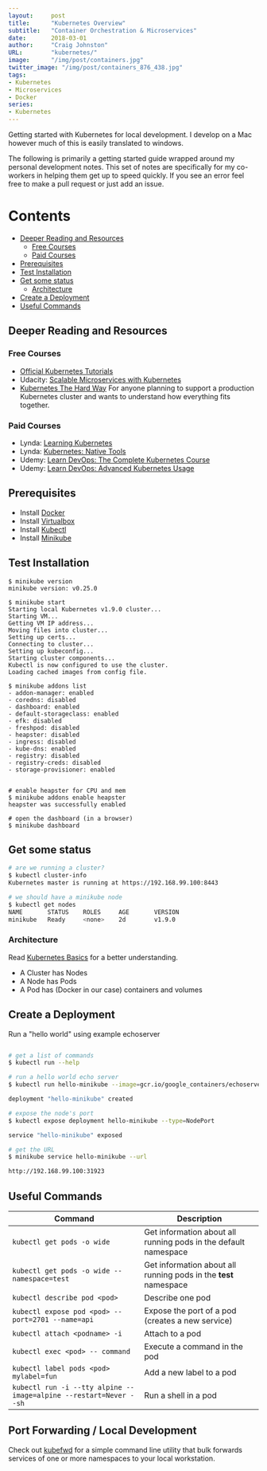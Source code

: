 ```yaml
---
layout:     post
title:      "Kubernetes Overview"
subtitle:   "Container Orchestration & Microservices"
date:       2018-03-01
author:     "Craig Johnston"
URL:        "kubernetes/"
image:      "/img/post/containers.jpg"
twitter_image: "/img/post/containers_876_438.jpg"
tags:
- Kubernetes
- Microservices
- Docker
series:
- Kubernetes
---
```


Getting started with Kubernetes for local development. I develop on a Mac however much of this is easily translated to windows. 

The following is primarily a getting started guide wrapped around my personal development notes. This set of notes are specifically for my co-workers in helping them get up to speed quickly. If you see an error feel free to make a pull request or just add an issue.

Contents
========

* [Deeper Reading and Resources](#deeper-reading-and-resources)
	* [Free Courses](#free-courses)
    * [Paid Courses](#paid-courses)
* [Prerequisites](#prerequisites)
* [Test Installation](#test-installation)
* [Get some status](#get-some-status)
	* [Architecture](#architecture)
* [Create a Deployment](#create-a-deployment)
* [Useful Commands](#useful-commands)


## Deeper Reading and Resources

### Free Courses

- [Official Kubernetes Tutorials](https://kubernetes.io/docs/tutorials/)
- Udacity: [Scalable Microservices with Kubernetes](https://www.udacity.com/course/scalable-microservices-with-kubernetes--ud615)
- [Kubernetes The Hard Way](https://github.com/kelseyhightower/kubernetes-the-hard-way)
For anyone planning to support a production Kubernetes cluster and wants to understand how everything fits together.

### Paid Courses
- Lynda: [Learning Kubernetes](https://www.lynda.com/Kubernetes-tutorials/Learning-Kubernetes/647663-2.html)
- Lynda: [Kubernetes: Native Tools](https://www.lynda.com/Kubernetes-tutorials/Kubernetes-Native-Tools/661764-2.html)
- Udemy: [Learn DevOps: The Complete Kubernetes Course](https://www.udemy.com/learn-devops-the-complete-kubernetes-course/learn/v4/content)
- Udemy: [Learn DevOps: Advanced Kubernetes Usage](https://www.udemy.com/learn-devops-advanced-kubernetes-usage)


## Prerequisites

- Install [Docker](https://store.docker.com/search?type=edition&offering=community)
- Install [Virtualbox](https://www.virtualbox.org/)
- Install [Kubectl](https://kubernetes.io/docs/tasks/tools/install-kubectl/)
- Install [Minikube](https://kubernetes.io/docs/tasks/tools/install-minikube/#install-minikube)

## Test Installation

```
$ minikube version
minikube version: v0.25.0

$ minikube start
Starting local Kubernetes v1.9.0 cluster...
Starting VM...
Getting VM IP address...
Moving files into cluster...
Setting up certs...
Connecting to cluster...
Setting up kubeconfig...
Starting cluster components...
Kubectl is now configured to use the cluster.
Loading cached images from config file.

$ minikube addons list
- addon-manager: enabled
- coredns: disabled
- dashboard: enabled
- default-storageclass: enabled
- efk: disabled
- freshpod: disabled
- heapster: disabled
- ingress: disabled
- kube-dns: enabled
- registry: disabled
- registry-creds: disabled
- storage-provisioner: enabled


# enable heapster for CPU and mem
$ minikube addons enable heapster
heapster was successfully enabled

# open the dashboard (in a browser)
$ minikube dashboard
```

## Get some status

```bash
# are we running a cluster?
$ kubectl cluster-info
Kubernetes master is running at https://192.168.99.100:8443

# we should have a minikube node
$ kubectl get nodes
NAME       STATUS    ROLES     AGE       VERSION
minikube   Ready     <none>    2d        v1.9.0

```

### Architecture

Read [Kubernetes Basics] for a better understanding.

- A Cluster has Nodes
- A Node has Pods
- A Pod has (Docker in our case) containers and volumes

## Create a Deployment

Run a "hello world" using example echoserver

```bash

# get a list of commands
$ kubectl run --help

# run a hello world echo server
$ kubectl run hello-minikube --image=gcr.io/google_containers/echoserver:1.4 --port=8080

deployment "hello-minikube" created

# expose the node's port
$ kubectl expose deployment hello-minikube --type=NodePort

service "hello-minikube" exposed

# get the URL
$ minikube service hello-minikube --url

http://192.168.99.100:31923

```

## Useful Commands

Command | Description
------- | -----------
`kubectl get pods -o wide`       | Get information about all running pods in the default namespace
`kubectl get pods -o wide --namespace=test` | Get information about all running pods in the **test** namespace
`kubectl describe pod <pod>`   | Describe one pod
`kubectl expose pod <pod> --port=2701 --name=api` | Expose the port of a pod (creates a new service)
`kubectl attach <podname> -i`          | Attach to a pod
`kubectl exec <pod> -- command`        | Execute a command in the pod
`kubectl label pods <pod> mylabel=fun` | Add a new label to a pod
`kubectl run -i --tty alpine --image=alpine --restart=Never --sh` | Run a shell in a pod

## Port Forwarding / Local Development

Check out [kubefwd](https://github.com/txn2/kubefwd) for a simple command line utility that bulk forwards services of one or more namespaces to your local workstation.


[Kubernetes Basics]: https://kubernetes.io/docs/tutorials/kubernetes-basics/
